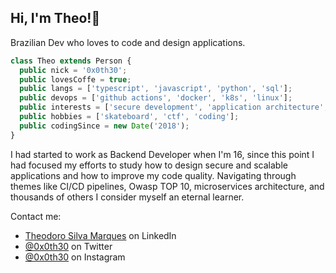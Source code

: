## Hi, I'm Theo!👋

Brazilian Dev who loves to code and design applications.

```typescript
class Theo extends Person {
  public nick = '0x0th30';
  public lovesCoffe = true;
  public langs = ['typescript', 'javascript', 'python', 'sql'];
  public devops = ['github actions', 'docker', 'k8s', 'linux'];
  public interests = ['secure development', 'application architecture', 'microservices'];
  public hobbies = ['skateboard', 'ctf', 'coding'];
  public codingSince = new Date('2018');
}
```

I had started to work as Backend Developer when I'm 16, since this point I had focused my efforts to study how to design secure and scalable applications and how to improve my code quality. Navigating through themes like CI/CD pipelines, Owasp TOP 10, microservices architecture, and thousands of others I consider myself an eternal learner.

Contact me:
- [Theodoro Silva Marques](https://www.linkedin.com/in/theodoro-silva-marques-b28974212/) on LinkedIn
- [@0x0th30](https://twitter.com/0x0th30) on Twitter
- [@0x0th30](https://www.instagram.com/0x0th30/) on Instagram
